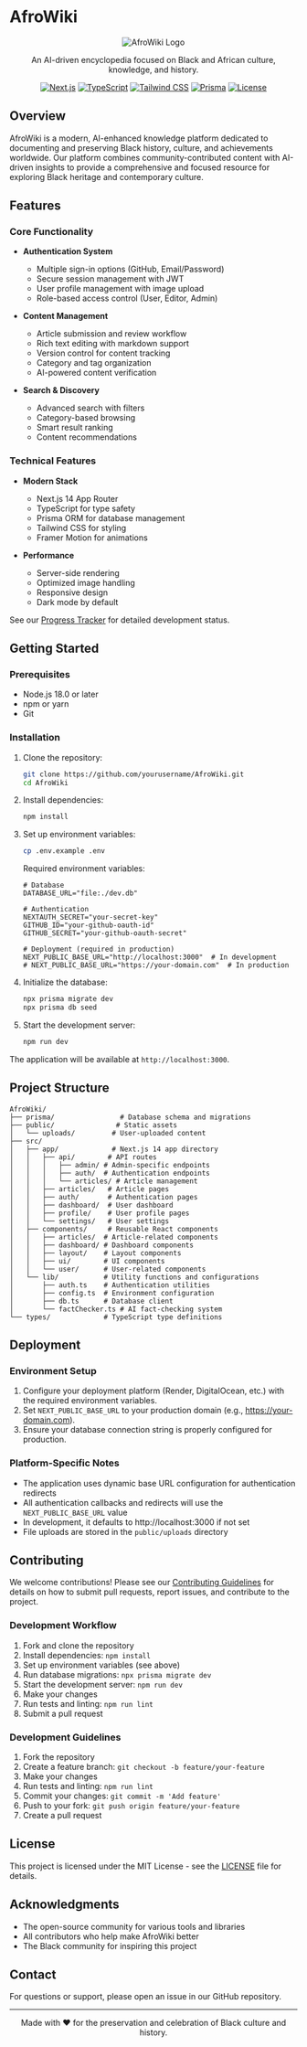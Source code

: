 # AfroWiki

<div align="center">

![AfroWiki Logo](public/bwikilogo.png)

An AI-driven encyclopedia focused on Black and African culture, knowledge, and history.

[![Next.js](https://img.shields.io/badge/Next.js-14-black)](https://nextjs.org/)
[![TypeScript](https://img.shields.io/badge/TypeScript-5-blue)](https://www.typescriptlang.org/)
[![Tailwind CSS](https://img.shields.io/badge/Tailwind-3-38B2AC)](https://tailwindcss.com/)
[![Prisma](https://img.shields.io/badge/Prisma-6-2D3748)](https://www.prisma.io/)
[![License](https://img.shields.io/badge/License-MIT-green.svg)](LICENSE)

</div>

## Overview

AfroWiki is a modern, AI-enhanced knowledge platform dedicated to documenting and preserving Black history, culture, and achievements worldwide. Our platform combines community-contributed content with AI-driven insights to provide a comprehensive and focused resource for exploring Black heritage and contemporary culture.

## Features

### Core Functionality

- **Authentication System**
  - Multiple sign-in options (GitHub, Email/Password)
  - Secure session management with JWT
  - User profile management with image upload
  - Role-based access control (User, Editor, Admin)

- **Content Management**
  - Article submission and review workflow
  - Rich text editing with markdown support
  - Version control for content tracking
  - Category and tag organization
  - AI-powered content verification

- **Search & Discovery**
  - Advanced search with filters
  - Category-based browsing
  - Smart result ranking
  - Content recommendations

### Technical Features

- **Modern Stack**
  - Next.js 14 App Router
  - TypeScript for type safety
  - Prisma ORM for database management
  - Tailwind CSS for styling
  - Framer Motion for animations

- **Performance**
  - Server-side rendering
  - Optimized image handling
  - Responsive design
  - Dark mode by default

See our [Progress Tracker](PROGRESS.md) for detailed development status.

## Getting Started

### Prerequisites

- Node.js 18.0 or later
- npm or yarn
- Git

### Installation

1. Clone the repository:
   ```bash
   git clone https://github.com/yourusername/AfroWiki.git
   cd AfroWiki
   ```

2. Install dependencies:
   ```bash
   npm install
   ```

3. Set up environment variables:
   ```bash
   cp .env.example .env
   ```
   Required environment variables:
   ```env
   # Database
   DATABASE_URL="file:./dev.db"

   # Authentication
   NEXTAUTH_SECRET="your-secret-key"
   GITHUB_ID="your-github-oauth-id"
   GITHUB_SECRET="your-github-oauth-secret"

   # Deployment (required in production)
   NEXT_PUBLIC_BASE_URL="http://localhost:3000"  # In development
   # NEXT_PUBLIC_BASE_URL="https://your-domain.com"  # In production
   ```

4. Initialize the database:
   ```bash
   npx prisma migrate dev
   npx prisma db seed
   ```

5. Start the development server:
   ```bash
   npm run dev
   ```

The application will be available at `http://localhost:3000`.

## Project Structure

```
AfroWiki/
├── prisma/                # Database schema and migrations
├── public/               # Static assets
│   └── uploads/         # User-uploaded content
├── src/
│   ├── app/             # Next.js 14 app directory
│   │   ├── api/        # API routes
│   │   │   ├── admin/ # Admin-specific endpoints
│   │   │   ├── auth/  # Authentication endpoints
│   │   │   └── articles/ # Article management
│   │   ├── articles/   # Article pages
│   │   ├── auth/       # Authentication pages
│   │   ├── dashboard/  # User dashboard
│   │   ├── profile/    # User profile pages
│   │   └── settings/   # User settings
│   ├── components/     # Reusable React components
│   │   ├── articles/  # Article-related components
│   │   ├── dashboard/ # Dashboard components
│   │   ├── layout/    # Layout components
│   │   ├── ui/        # UI components
│   │   └── user/      # User-related components
│   └── lib/           # Utility functions and configurations
│       ├── auth.ts    # Authentication utilities
│       ├── config.ts  # Environment configuration
│       ├── db.ts      # Database client
│       └── factChecker.ts # AI fact-checking system
└── types/             # TypeScript type definitions
```

## Deployment

### Environment Setup

1. Configure your deployment platform (Render, DigitalOcean, etc.) with the required environment variables.
2. Set `NEXT_PUBLIC_BASE_URL` to your production domain (e.g., https://your-domain.com).
3. Ensure your database connection string is properly configured for production.

### Platform-Specific Notes

- The application uses dynamic base URL configuration for authentication redirects
- All authentication callbacks and redirects will use the `NEXT_PUBLIC_BASE_URL` value
- In development, it defaults to http://localhost:3000 if not set
- File uploads are stored in the `public/uploads` directory

## Contributing

We welcome contributions! Please see our [Contributing Guidelines](CONTRIBUTING.md) for details on how to submit pull requests, report issues, and contribute to the project.

### Development Workflow

1. Fork and clone the repository
2. Install dependencies: `npm install`
3. Set up environment variables (see above)
4. Run database migrations: `npx prisma migrate dev`
5. Start the development server: `npm run dev`
6. Make your changes
7. Run tests and linting: `npm run lint`
8. Submit a pull request

### Development Guidelines

1. Fork the repository
2. Create a feature branch: `git checkout -b feature/your-feature`
3. Make your changes
4. Run tests and linting: `npm run lint`
5. Commit your changes: `git commit -m 'Add feature'`
6. Push to your fork: `git push origin feature/your-feature`
7. Create a pull request

## License

This project is licensed under the MIT License - see the [LICENSE](LICENSE) file for details.

## Acknowledgments

- The open-source community for various tools and libraries
- All contributors who help make AfroWiki better
- The Black community for inspiring this project

## Contact

For questions or support, please open an issue in our GitHub repository.

---

<div align="center">
Made with ❤️ for the preservation and celebration of Black culture and history.
</div>
